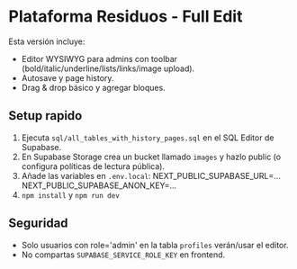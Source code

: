 # Plataforma Residuos - Full Edit
Esta versión incluye:
- Editor WYSIWYG para admins con toolbar (bold/italic/underline/lists/links/image upload).
- Autosave y page history.
- Drag & drop básico y agregar bloques.

## Setup rapido
1. Ejecuta `sql/all_tables_with_history_pages.sql` en el SQL Editor de Supabase.
2. En Supabase Storage crea un bucket llamado `images` y hazlo public (o configura políticas de lectura pública).
3. Añade las variables en `.env.local`:
   NEXT_PUBLIC_SUPABASE_URL=...
   NEXT_PUBLIC_SUPABASE_ANON_KEY=...
4. `npm install` y `npm run dev`

## Seguridad
- Solo usuarios con role='admin' en la tabla `profiles` verán/usar el editor.
- No compartas `SUPABASE_SERVICE_ROLE_KEY` en frontend.
